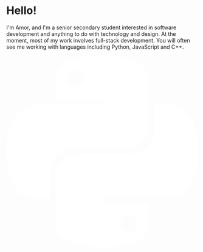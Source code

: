 # Hello!
I'm Amor, and I'm a senior secondary student interested in software development and anything to do with technology and design. At the moment, most of my work involves full-stack development. You will often see me working with languages including Python, JavaScript and C++.

<svg viewBox="0 0 20 20" version="1.1" xmlns="http://www.w3.org/2000/svg" xmlns:xlink="http://www.w3.org/1999/xlink" fill="#000000" stroke="#000000"><g id="SVGRepo_bgCarrier" stroke-width="0"></g><g id="SVGRepo_tracerCarrier" stroke-linecap="round" stroke-linejoin="round"></g><g id="SVGRepo_iconCarrier"> <title>python [#ffffff]</title> <desc>Created with Sketch.</desc> <defs> </defs> <g id="Page-1" stroke="none" stroke-width="1" fill="none" fill-rule="evenodd"> <g id="Dribbble-Light-Preview" transform="translate(-340.000000, -7599.000000)" fill="#ffffff"> <g id="icons" transform="translate(56.000000, 160.000000)"> <path d="M296.744,7457.45798 C296.262,7457.45798 295.872,7457.06594 295.872,7456.58142 C295.872,7456.0969 296.262,7455.70587 296.744,7455.70587 C297.226,7455.70587 297.616,7456.0969 297.616,7456.58142 C297.616,7457.06594 297.226,7457.45798 296.744,7457.45798 M294.072,7459 C299.15,7459 298.833,7456.78649 298.833,7456.78649 L298.827,7454.49357 L293.982,7454.49357 L293.982,7453.80499 L300.751,7453.80499 C300.751,7453.80499 304,7454.17591 304,7449.02614 C304,7443.87636 301.165,7444.0583 301.165,7444.0583 L299.472,7444.0583 L299.472,7446.44873 C299.472,7446.44873 299.563,7449.29855 296.682,7449.29855 L291.876,7449.29855 C291.876,7449.29855 289.176,7449.25533 289.176,7451.9222 L289.176,7456.33112 C289.176,7456.33112 288.766,7459 294.072,7459 M291.257,7440.54202 C291.739,7440.54202 292.128,7440.93406 292.128,7441.41858 C292.128,7441.9031 291.739,7442.29413 291.257,7442.29413 C290.775,7442.29413 290.385,7441.9031 290.385,7441.41858 C290.385,7440.93406 290.775,7440.54202 291.257,7440.54202 M293.928,7439 C288.851,7439 289.168,7441.21351 289.168,7441.21351 L289.174,7443.50643 L294.019,7443.50643 L294.019,7444.19501 L287.249,7444.19501 C287.249,7444.19501 284,7443.82409 284,7448.97386 C284,7454.12364 286.836,7453.9417 286.836,7453.9417 L288.528,7453.9417 L288.528,7451.55127 C288.528,7451.55127 288.437,7448.70145 291.319,7448.70145 L296.124,7448.70145 C296.124,7448.70145 298.824,7448.74467 298.824,7446.0778 L298.824,7441.66888 C298.824,7441.66888 299.234,7439 293.928,7439" id="python-[#ffffff]"> </path> </g> </g> </g> </g></svg>
<!---
amooo-ooo/amooo-ooo is a ✨ special ✨ repository because its `README.md` (this file) appears on your GitHub profile.
You can click the Preview link to take a look at your changes.
--->
